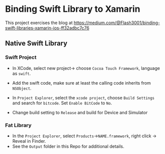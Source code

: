 
# Binding Swift Library to Xamarin

This project exercises the blog at https://medium.com/@Flash3001/binding-swift-libraries-xamarin-ios-ff32adbc7c76

## Native Swift Library

### Swift Project

- In XCode, select new project-> choose `Cocoa Touch Framework`, language as `swift`.

- Add the swift code, make sure at least the calling code inherits from `NSObject`.

- In `Project Explorer`, select the `xcode project`, choose `Build Settings` and search for `bitcode`. Set `Enable BitCode` to `No`.

- Change build setting to `Release` and build for Device and Simulator

### Fat Library

- In the `Project Explorer`, select `Products`->`NAME.framework`, right click -> Reveal in Finder.
- See the `Output` folder in this Repo for additional details.



